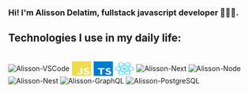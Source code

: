 ### Hi! I'm Alisson Delatim, fullstack javascript developer 🧑‍💻🚀.

## Technologies I use in my daily life:

<div style="display: inline_block"><br>
  <img align="center" title="VSCode" alt="Alisson-VSCode" height="30" width="40" src="https://cdn.jsdelivr.net/gh/devicons/devicon/icons/vscode/vscode-original.svg">
  <img align="center" title="Javascript" alt="Alisson-Js" height="30" width="40" src="https://raw.githubusercontent.com/devicons/devicon/master/icons/javascript/javascript-plain.svg">
  <img align="center" title="Typescript" alt="Alisson-Ts" height="30" width="40" src="https://raw.githubusercontent.com/devicons/devicon/master/icons/typescript/typescript-plain.svg">
  <img align="center" title="ReactJS" alt="Alisson-React" height="30" width="40" src="https://raw.githubusercontent.com/devicons/devicon/master/icons/react/react-original.svg">
  <img align="center" title="NextJS" alt="Alisson-Next" height="30" width="40" src="https://cdn.jsdelivr.net/gh/devicons/devicon/icons/nextjs/nextjs-line.svg">
  <img align="center" title="NodeJS" alt="Alisson-Node" height="30" width="40" src="https://cdn.jsdelivr.net/gh/devicons/devicon/icons/nodejs/nodejs-original.svg">
  <img align="center" title="NESTJS" alt="Alisson-Nest" height="30" width="40" src="https://cdn.jsdelivr.net/gh/devicons/devicon/icons/nestjs/nestjs-plain.svg">
  <img align="center" title="GraphQL" alt="Alisson-GraphQL" height="30" width="40" src="https://cdn.jsdelivr.net/gh/devicons/devicon/icons/graphql/graphql-plain.svg">
  <img align="center" title="PostgreSQL" alt="Alisson-PostgreSQL" height="30" width="40" src="https://cdn.jsdelivr.net/gh/devicons/devicon/icons/postgresql/postgresql-original.svg"> 
</div>
